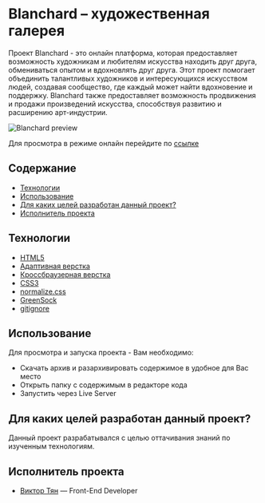 # Blanchard – художественная галерея

Проект Blanchard - это онлайн платформа, которая предоставляет возможность художникам и любителям искусства находить друг друга, обмениваться опытом и вдохновлять друг друга. Этот проект помогает объединить талантливых художников и интересующихся искусством людей, создавая сообщество, где каждый может найти вдохновение и поддержку. Blanchard также предоставляет возможность продвижения и продажи произведений искусства, способствуя развитию и расширению арт-индустрии.

![Blanchard preview](https://github.com/vityan99/Blanchard/blob/main/preview.png)

Для просмотра в режиме онлайн перейдите по [ссылке](https://vityan99.github.io/Blanchard/)

## Содержание

- [Технологии](#технологии)
- [Использование](#использование)
- [Для каких целей разработан данный проект?](#для-каких-целей-разработан-данный-проект)
- [Исполнитель проекта](#исполнитель-проекта)

## Технологии

- [HTML5](https://html.com/html5/)
- [Адаптивная верстка](https://habr.com/ru/companies/htmlacademy/articles/342066/)
- [Кроссбраузерная верстка](https://habr.com/ru/companies/htmlacademy/articles/341538/)
- [CSS3](https://www.w3schools.com/W3CSS/)
- [normalize.css](https://necolas.github.io/normalize.css/)
- [GreenSock](https://gsap.com/?ref=humans.fyi)
- [gitignore](https://docs.gitignore.io/)

## Использование

Для просмотра и запуска проекта - Вам необходимо:

- Скачать архив и разархивировать содержимое в удобное для Вас место
- Открыть папку с содержимым в редакторе кода
- Запустить через Live Server

## Для каких целей разработан данный проект?

Данный проект разрабатывался с целью оттачивания знаний по изученным технологиям.

## Исполнитель проекта

- [Виктор Тян](https://t.me/vityan00) — Front-End Developer
